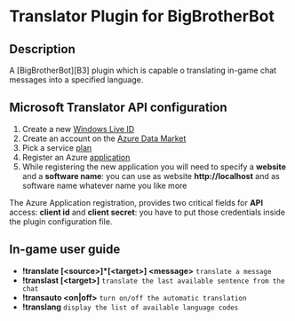 Translator Plugin for BigBrotherBot
===================================

Description
-----------

A [BigBrotherBot][B3] plugin which is capable o translating in-game chat messages into a specified language.


Microsoft Translator API configuration
--------------------------------------

1. Create a new [Windows Live ID](https://signup.live.com)
2. Create an account on the [Azure Data Market](https://datamarket.azure.com/developer/applications/)
3. Pick a service [plan](https://datamarket.azure.com/dataset/1899a118-d202-492c-aa16-ba21c33c06cb)
4. Register an Azure [application](https://datamarket.azure.com/developer/applications)
5. While registering the new application you will need to specify a **website** and a **software name**: you can use
as website **http://localhost** and as software name whatever name you like more

The Azure Application registration, provides two critical fields for **API** access: **client id** and **client secret**:
you have to put those credentials inside the plugin configuration file.

In-game user guide
------------------

* **!translate [&lt;source&gt;]*[&lt;target&gt;] &lt;message&gt;** `translate a message`
* **!translast [&lt;target&gt;]** `translate the last available sentence from the chat`
* **!transauto &lt;on|off&gt;** `turn on/off the automatic translation`
* **!translang** `display the list of available language codes`